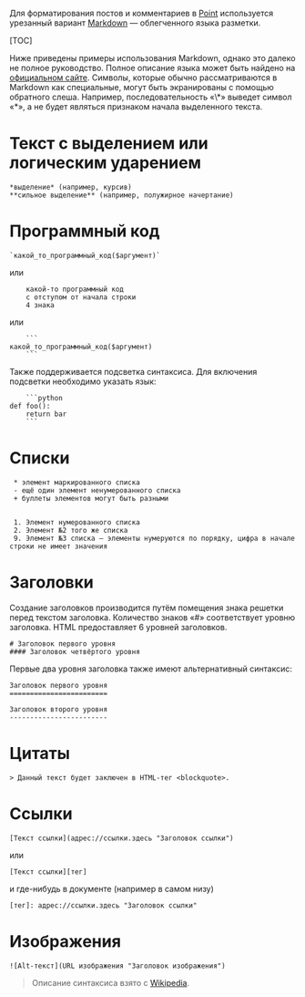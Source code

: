 Для форматирования постов и комментариев в [Point](http://point.im/) используется урезанный вариант [Markdown](http://daringfireball.net/projects/markdown/syntax) — облегченного языка разметки.

[TOC]


Ниже приведены примеры использования Markdown, однако это далеко не полное руководство. Полное описание языка может быть найдено на [официальном сайте](http://daringfireball.net/projects/markdown/syntax).
Символы, которые обычно рассматриваются в Markdown как специальные, могут быть экранированы с помощью обратного слеша. Например, последовательность «\\\*» выведет символ «\*», а не будет являться признаком начала выделенного текста.

# Текст с выделением или логическим ударением

```
*выделение* (например, курсив)
**сильное выделение** (например, полужирное начертание)
```

# Программный код
```
`какой_то_программный_код($аргумент)`
```
или
```
    какой-то программный код
    с отступом от начала строки
    4 знака

```
или

~~~
    ```
какой_то_программный_код($аргумент)
    ```
~~~

Также поддерживается подсветка синтаксиса. Для включения подсветки необходимо указать язык:

~~~
    ```python
def foo():
    return bar
    ```
~~~

# Списки

```
 * элемент маркированного списка
 - ещё один элемент ненумерованного списка
 + буллеты элементов могут быть разными


 1. Элемент нумерованного списка
 2. Элемент №2 того же списка
 9. Элемент №3 списка — элементы нумеруются по порядку, цифра в начале строки не имеет значения
```

# Заголовки

Создание заголовков производится путём помещения знака решетки перед текстом заголовка. Количество знаков «#» соответствует уровню заголовка.
HTML предоставляет 6 уровней заголовков.


```
# Заголовок первого уровня
#### Заголовок четвёртого уровня
```

Первые два уровня заголовка также имеют альтернативный синтаксис:

```
Заголовок первого уровня
========================

Заголовок второго уровня
------------------------
```

# Цитаты

```
> Данный текст будет заключен в HTML-тег <blockquote>.
```

# Ссылки

```
[Текст ссылки](адрес://ссылки.здесь "Заголовок ссылки")
```

или

```
[Текст ссылки][тег]
```

и где-нибудь в документе (например в самом низу)

```
[тег]: адрес://ссылки.здесь "Заголовок ссылки"
```

# Изображения
```
![Alt-текст](URL изображения "Заголовок изображения")
```

> Описание синтаксиса взято с [Wikipedia](http://ru.wikipedia.org/wiki/Markdown).

